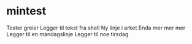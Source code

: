 # mintest
Tester greier
Legger til tekst fra shell
Ny linje i arket
Enda mer
mer mer
Legger til en mandagslinje
Legger til noe tirsdag
